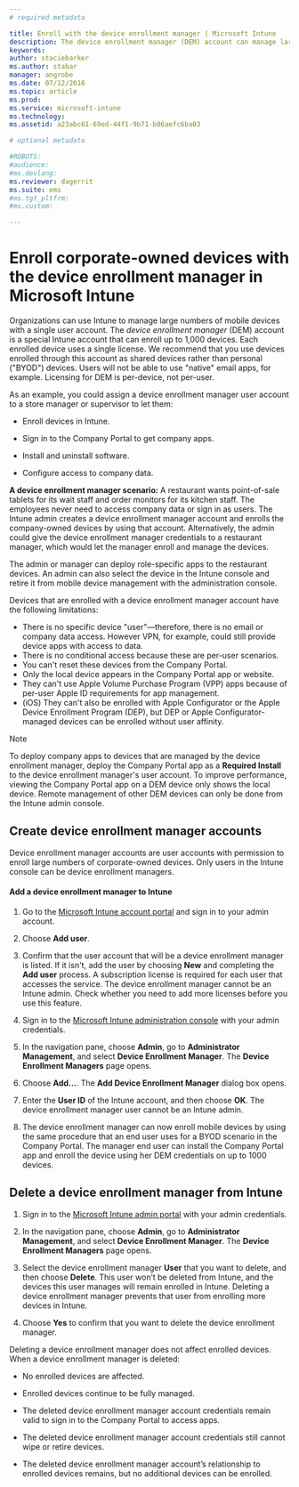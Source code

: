 ```yaml
---
# required metadata

title: Enroll with the device enrollment manager | Microsoft Intune
description: The device enrollment manager (DEM) account can manage large numbers of shared, corporate-owned mobile devices with a single user account.
keywords:
author: staciebarkerms.author: stabar
manager: angrobe
ms.date: 07/12/2016
ms.topic: article
ms.prod:
ms.service: microsoft-intune
ms.technology:
ms.assetid: a23abc61-69ed-44f1-9b71-b86aefc6ba03

# optional metadata

#ROBOTS:
#audience:
#ms.devlang:
ms.reviewer: dagerrit
ms.suite: ems
#ms.tgt_pltfrm:
#ms.custom:

---
```



# Enroll corporate-owned devices with the device enrollment manager in Microsoft Intune
Organizations can use Intune to manage large numbers of mobile devices with a single user account. The *device enrollment manager* (DEM) account is a special Intune account that can enroll up to 1,000 devices. Each enrolled device uses a single license. We recommend that you use devices enrolled through this account as shared devices rather than personal ("BYOD") devices. Users will not be able to use "native" email apps, for example. Licensing for DEM is per-device, not per-user.

As an example, you could assign a device enrollment manager user account to a store manager or supervisor to let them:

-   Enroll devices in Intune.

-   Sign in to the Company Portal to get company apps.

-   Install and uninstall software.

-   Configure access to company data.


**A device enrollment manager scenario:**
A restaurant wants point-of-sale tablets for its wait staff and order monitors for its kitchen staff. The employees never need to access company data or sign in as users. The Intune admin creates a device enrollment manager account and enrolls the company-owned devices by using that account. Alternatively, the admin could give the device enrollment manager credentials to a restaurant manager, which would let the manager enroll and manage the devices.

The admin or manager can deploy role-specific apps to the restaurant devices. An admin can also select the device in the Intune console and retire it from mobile device management with the administration console.

Devices that are enrolled with a device enrollment manager account have the following limitations:
  - There is no specific device "user"—therefore, there is no email or company data access. However VPN, for example, could still provide device apps with access to data.
  - There is no conditional access because these are per-user scenarios.
  - You can't reset these devices from the Company Portal.
  - Only the local device appears in the Company Portal app or website.
  - They can't use Apple Volume Purchase Program (VPP) apps because of per-user Apple ID requirements for app management.
  - (iOS) They can't also be enrolled with Apple Configurator or the Apple Device Enrollment Program (DEP), but DEP or Apple Configurator-managed devices can be enrolled without user affinity.

> [!NOTE]
> To deploy company apps to devices that are managed by the device enrollment manager, deploy the Company Portal app as a **Required Install** to the device enrollment manager's user account.
> To improve performance, viewing the Company Portal app on a DEM device only shows the local device. Remote management of other DEM devices can only be done from the Intune admin console.

## Create device enrollment manager accounts
Device enrollment manager accounts are user accounts with permission to enroll large numbers of corporate-owned devices. Only users in the Intune console can be device enrollment managers.

#### Add a device enrollment manager to Intune

1.  Go to the [Microsoft Intune account portal](http://go.microsoft.com/fwlink/?LinkId=698854) and sign in to your admin account.

2.  Choose **Add user**.

3.  Confirm that the user account that will be a device enrollment manager is listed. If it isn't, add the user by choosing **New** and completing the **Add user** process. A subscription license is required for each user that accesses the service. The device enrollment manager cannot be an Intune admin. Check whether you need to add more licenses before you use this feature.

4.  Sign in to the [Microsoft Intune administration console](http://manage.microsoft.com) with your admin credentials.

5.  In the navigation pane, choose **Admin**, go to **Administrator Management**, and select **Device Enrollment Manager**. The **Device Enrollment Managers** page opens.

6.  Choose **Add…**. The **Add Device Enrollment Manager** dialog box opens.

7.  Enter the **User ID** of the Intune account, and then choose **OK**. The device enrollment manager user cannot be an Intune admin.

8.  The device enrollment manager can now enroll mobile devices by using the same procedure that an end user uses for a BYOD scenario in the Company Portal. The manager end user can install the Company Portal app and enroll the device using her DEM credentials on up to 1000 devices.

## Delete a device enrollment manager from Intune

1.  Sign in to the [Microsoft Intune admin portal](http://manage.microsoft.com) with your admin credentials.

2.  In the navigation pane, choose **Admin**, go to **Administrator Management**, and select **Device Enrollment Manager**. The **Device Enrollment Managers** page opens.

3.  Select the device enrollment manager **User** that you want to delete, and then choose **Delete**. This user won’t be deleted from Intune, and the devices this user manages will remain enrolled in Intune. Deleting a device enrollment manager prevents that user from enrolling more devices in Intune.

4.  Choose **Yes** to confirm that you want to delete the device enrollment manager.

Deleting a device enrollment manager does not affect enrolled devices. When a device enrollment manager is deleted:

-   No enrolled devices are affected.

-   Enrolled devices continue to be fully managed.

-   The deleted device enrollment manager account credentials remain valid to sign in to the Company Portal to access apps.

-   The deleted device enrollment manager account credentials still cannot wipe or retire devices.

-   The deleted device enrollment manager account’s relationship to enrolled devices remains, but no additional devices can be enrolled.
